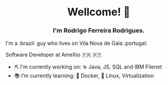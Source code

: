<h1 align="center">Wellcome! 👋</h1>
<h3 align="center">I'm Rodrigo Ferreira Rodrigues.</h3>


<p align="left"> I'm a :brazil: guy who lives on Vila Nova de Gaia :portugal:<p>
<p align="left"> Software Developer at AmeXio 🇫🇷 🇵🇹<p>

- :pick: I'm currently working on: :coffee: Java, JS, SQL and IBM Filenet
- 📚 I’m currently learning: :whale: Docker, :penguin: Linux, Virtualization
